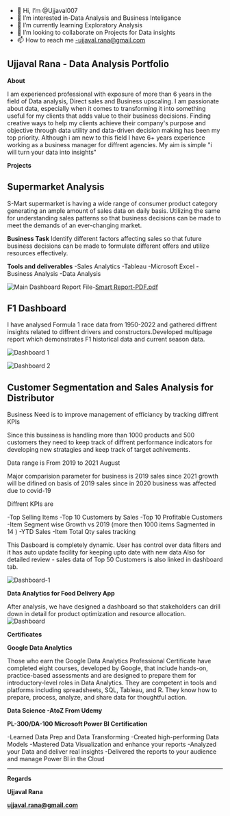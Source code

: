 - 👋 Hi, I’m @Ujjaval007
- 👀 I’m interested in-Data Analysis and Business Inteligance  
- 🌱 I’m currently learning Exploratory Analysis
- 💞️ I’m looking to collaborate on Projects for Data insights
- 📫 How to reach me -ujjaval.rana@gmail.com

**Ujjaval Rana - Data Analysis Portfolio**
---------------------------------------------------------------------------------------------------------------------------------------------------------------------------------

**About**

I am experienced professional with exposure of more than 6 years in the field of Data analysis, Direct sales and Business upscaling.
I am passionate about data, especially when it comes to transforming it into something useful for my clients that adds value to their business decisions.
Finding creative ways to help my clients achieve their company's purpose and objective through data utility and data-driven decision making has been my top priority.
Although i am new to this field I have 6+ years experience working as a business manager for diffrent agencies.
My aim is simple "i will turn your data into insights"




****Projects****




**Supermarket Analysis**
---------------------------------------------------------------------------------------------------------------------------------------------------------------------------------
S-Mart supermarket is having a wide range of consumer product category generating an ample amount of sales data on daily basis. Utilizing the same for understanding sales patterns so that business decisions can be made to meet the demands of an ever-changing market.

**Business Task**
Identify different factors affecting sales so that future business decisions can be made to formulate different offers and utilize resources effectively.

**Tools and deliverables**
-Sales Analytics
-Tableau
-Microsoft Excel
-Business Analysis
-Data Analysis

![Main Dashboard](https://user-images.githubusercontent.com/91518201/144218510-dc3fbf3c-5cf4-4379-beee-b09e875c0667.png)
Report File-[Smart Report-PDF.pdf](https://github.com/Ujjaval007/Ujjaval007/files/7633053/Smart.Report-PDF.pdf)


**F1 Dashboard**
---------------------------------------------------------------------------------------------------------------------------------------------------------------------------------
 I have analysed Formula 1 race data from 1950-2022 and gathered diffrent insights related to diffrent drivers and constructors.Developed multipage report which demonstrates F1 historical data and current season data.
 
 ![Dashboard 1](https://user-images.githubusercontent.com/91518201/179360568-cfbfd6b0-1a92-46fd-9810-f0c456b3a419.jpg)



![Dashboard 2](https://user-images.githubusercontent.com/91518201/179360571-4c44811a-f72c-45c5-94d9-54c057657b35.jpg)





**Customer Segmentation and Sales Analysis for Distributor**
---------------------------------------------------------------------------------------------------------------------------------------------------------------------------------

Business Need is to improve management of efficiancy by tracking diffrent KPIs

Since this bussiness is handling more than 1000 products and 500 customers they need to keep track of diffrent performance indicators for developing new stratagies and keep track of target achivements.

Data range is From 2019 to 2021 August

Major comparision parameter for business is 2019 sales since 2021 growth will be difined on basis of 2019 sales since in 2020 business was affected due to covid-19

Diffrent KPIs are

-Top Selling Items
-Top 10 Customers by Sales
-Top 10 Profitable Customers
-Item Segment wise Growth vs 2019 (more then 1000 items Sagmented in 14 )
-YTD Sales
-Item Total Qty sales tracking

This Dasboard is completely dynamic. User has control over data filters and it has auto update facility for keeping upto date with new data Also for detailed review - sales data of Top 50 Customers is also linked in dashboard tab.

![Dashboard-1](https://user-images.githubusercontent.com/91518201/144219169-bc2de13a-ea4b-4c9c-a578-3981d0a9ccf1.png)




**Data Analytics for Food Delivery App**

After analysis, we have designed a dashboard so that stakeholders can drill down in detail for product optimization and resource allocation.
![Dashboard](https://user-images.githubusercontent.com/91518201/144220186-4f225cc6-ed8e-4056-9d7e-f9f4215f2c7f.png)





**Certificates**

**Google Data Analytics**

Those who earn the Google Data Analytics Professional Certificate have completed eight courses, developed by Google, that include hands-on, practice-based assessments and are designed to prepare them for introductory-level roles in Data Analytics. They are competent in tools and platforms including spreadsheets, SQL, Tableau, and R. They know how to prepare, process, analyze, and share data for thoughtful action.

**Data Science -AtoZ From Udemy**

**PL-300/DA-100 Microsoft Power BI Certification**

-Learned Data Prep and Data Transforming
-Created high-performing Data Models
-Mastered Data Visualization and enhance your reports
-Analyzed your Data and deliver real insights
-Delivered the reports to your audience and manage Power BI in the Cloud

---------------------------------------------------------------------------







**Regards**

**Ujjaval Rana**

**ujjaval.rana@gmail.com**
